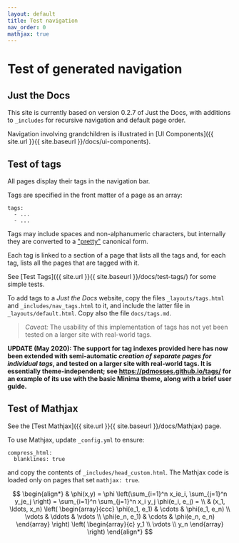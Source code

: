 ```yaml
---
layout: default
title: Test navigation
nav_order: 0
mathjax: true
---
```


Test of generated navigation
============================

Just the Docs
-------------

This site is currently based on version 0.2.7 of Just the Docs,
with additions to `_includes` for recursive navigation and default page order.

Navigation involving grandchildren is illustrated in 
[UI Components]({{ site.url }}{{ site.baseurl }}/docs/ui-components).


Test of tags
------------

All pages display their tags in the navigation bar.

Tags are specified in the front matter of a page as an array:
```
tags:
  - ...
  - ...
```
Tags may include spaces and non-alphanumeric characters,
but internally they are converted to a 
["pretty"](https://jekyllrb.com/docs/liquid/filters/#options-for-the-slugify-filter)
 canonical form.
 
Each tag is linked to a section of a page that lists all the tags and,
for each tag, lists all the pages that are tagged with it.

See [Test Tags]({{ site.url }}{{ site.baseurl }}/docs/test-tags/) for some simple tests.

To add tags to a _Just the Docs_ website, copy the files `_layouts/tags.html`
and `_includes/nav_tags.html` to it, and include the latter file in
`_layouts/default.html`.
Copy also the file `docs/tags.md`.

> _Caveat:_ The usability of this implementation of tags has not yet been tested
> on a larger site with real-world tags.

**UPDATE (May 2020): The support for tag indexes provided here has now been extended
with semi-automatic *creation of separate pages for individual tags*, and tested
on a larger site with real-world tags. It is essentially theme-independent;
see <https://pdmosses.github.io/tags/> for an example of its use with the basic
Minima theme, along with a brief user guide.**

Test of Mathjax
---------------

See the [Test Mathjax]({{ site.url }}{{ site.baseurl }}/docs/Mathjax) page.

To use Mathjax, update `_config.yml` to ensure:
```
compress_html:
  blanklines: true
```
and copy the contents of `_includes/head_custom.html`.
The Mathjax code is loaded only on pages that set `mathjax: true`.


$$
\begin{align*}
  & \phi(x,y) = \phi \left(\sum_{i=1}^n x_ie_i, \sum_{j=1}^n y_je_j \right)
  = \sum_{i=1}^n \sum_{j=1}^n x_i y_j \phi(e_i, e_j) = \\
  & (x_1, \ldots, x_n) \left( \begin{array}{ccc}
      \phi(e_1, e_1) & \cdots & \phi(e_1, e_n) \\
      \vdots & \ddots & \vdots \\
      \phi(e_n, e_1) & \cdots & \phi(e_n, e_n)
    \end{array} \right)
  \left( \begin{array}{c}
      y_1 \\
      \vdots \\
      y_n
    \end{array} \right)
\end{align*}
$$
